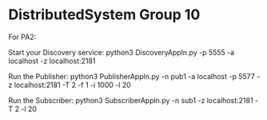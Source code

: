 # DistributedSystem Group 10

For PA2:

Start your Discovery service:
python3 DiscoveryAppln.py -p 5555 -a localhost -z localhost:2181

Run the Publisher:
python3 PublisherAppln.py -n pub1 -a localhost -p 5577 -z localhost:2181 -T 2 -f 1 -i 1000 -l 20

Run the Subscriber:
python3 SubscriberAppln.py -n sub1 -z localhost:2181 -T 2 -l 20
